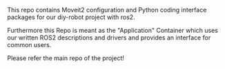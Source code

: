 This repo contains Moveit2 configuration and Python coding interface packages for our diy-robot project with ros2.

Furthermore this Repo is meant as the "Application" Container which uses our written ROS2 descriptions and drivers and provides an interface for common users.

Please refer the main repo of the project!
